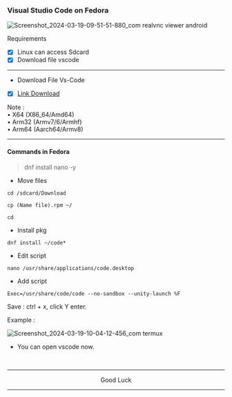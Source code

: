 ### Visual Studio Code on Fedora
![Screenshot_2024-03-19-09-51-51-880_com realvnc viewer android](https://github.com/wahasa/Parrot/assets/69626847/30b7bdaa-78d7-4b04-91bd-a8e4713fec43)

Requirements
- [x] Linux can access Sdcard
- [x] Download file vscode

---
* Download File Vs-Code

- [x] [Link Download](https://code.visualstudio.com/download)

Note :</br>
• X64 (X86_64/Amd64)</br>
• Arm32 (Armv7/6/Armhf)</br>
• Arm64 (Aarch64/Armv8)

---
#### Commands in Fedora
> dnf install nano -y

* Move files
```
cd /sdcard/Download
```
```
cp (Name file).rpm ~/
```
```
cd
```

* Install pkg
```
dnf install ~/code*
```

* Edit script
```
nano /usr/share/applications/code.desktop
```

* Add script
```
Exec=/usr/share/code/code --no-sandbox --unity-launch %F
```

Save : ctrl + x, click Y enter.

Example :

![Screenshot_2024-03-19-10-04-12-456_com termux](https://github.com/wahasa/Parrot/assets/69626847/dd388f76-8c13-47b3-b4de-3dbb31a9e430)

* You can open vscode now.
</br>

---
<p align="center">Good Luck</p>

---
